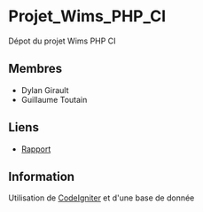 # Projet_Wims_PHP_CI

Dépot du projet Wims PHP CI

## Membres
* Dylan Girault
* Guillaume Toutain

## Liens
* [Rapport](https://github.com/Dylan-GIRAULT/Doodle_like/wiki/Rapport)

## Information

Utilisation de [CodeIgniter](https://codeigniter.com/) et d'une base de donnée 
